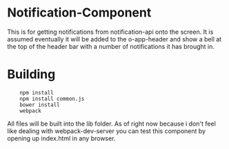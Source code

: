 # Notification-Component

This is for getting notifications from notification-api onto the screen.  It is assumed eventually it will be added to the o-app-header and show a bell at the top of the header bar with a number of notifications it has brought in.

# Building
```
	npm install
	npm install common.js
	bower install
	webpack
```

All files will be built into the lib folder.  As of right now because i don't feel like dealing with webpack-dev-server you can test this component by opening up index.html in any browser.  